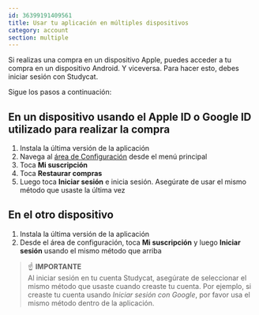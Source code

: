 ```yaml
---
id: 36399191409561
title: Usar tu aplicación en múltiples dispositivos
category: account
section: multiple
---
```

Si realizas una compra en un dispositivo Apple, puedes acceder a tu compra en un dispositivo Android. Y viceversa. Para hacer esto, debes iniciar sesión con Studycat.

Sigue los pasos a continuación:

  
## En un dispositivo usando el Apple ID o Google ID utilizado para realizar la compra
1. Instala la última versión de la aplicación  
2. Navega al [área de Configuración](https://help.studycat.com/hc/en-us/articles/34518228622105) desde el menú principal 
3. Toca **Mi suscripción**  
4. Toca **Restaurar compras**  
5. Luego toca **Iniciar sesión** e inicia sesión. Asegúrate de usar el mismo método que usaste la última vez

  
## En el otro dispositivo
1. Instala la última versión de la aplicación  
2. Desde el área de configuración, toca **Mi suscripción** y luego **Iniciar sesión** usando el mismo método que arriba  
  
> ☝️ **IMPORTANTE**  
Al iniciar sesión en tu cuenta Studycat, asegúrate de seleccionar el mismo método que usaste cuando creaste tu cuenta. Por ejemplo, si creaste tu cuenta usando _Iniciar sesión con Google_, por favor usa el mismo método dentro de la aplicación.

